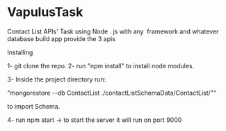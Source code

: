 # VapulusTask
Contact List ​APIs'  Task  using ​Node ​. js ​with any ​ framework and whatever ​database  build app ​provide the 3 apis


Installing

1- git clone the repo.
2- run "npm install" to install node modules.


3- Inside the project directory run:

"mongorestore --db ContactList ./contactListSchemaData/ContactList/""

 to import Schema.

 4- run npm start -> to start the server it will run on port 9000
